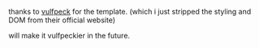 thanks to [vulfpeck](https://vulfpeck.com/) for the template.
(which i just stripped the styling and DOM from their official website)

will make it vulfpeckier in the future.
